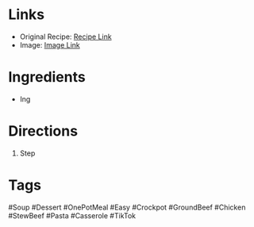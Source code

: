 # Links
* Original Recipe: [Recipe Link]()
* Image: [Image Link]()
# Ingredients
* Ing
# Directions
1. Step
# Tags
#Soup #Dessert #OnePotMeal #Easy #Crockpot #GroundBeef #Chicken #StewBeef #Pasta #Casserole #TikTok 